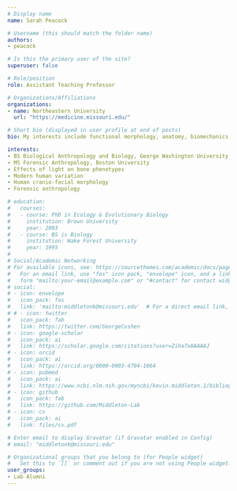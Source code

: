 ```yaml
---
# Display name
name: Sarah Peacock

# Username (this should match the folder name)
authors:
- peacock

# Is this the primary user of the site?
superuser: false

# Role/position
role: Assistant Teaching Professor

# Organizations/Affiliations
organizations:
- name: Northeastern University
  url: "https://medicine.missouri.edu/"

# Short bio (displayed in user profile at end of posts)
bio: My interests include functional morphology, anatomy, biomechanics, Bayesian inference, and statistical teaching.

interests:
- BS Biological Anthropology and Biology, George Washington University
- MS Forensic Anthropology, Boston University
- Effects of light on bone phenotypes
- Modern human variation
- Human cranio-facial morphology
- Forensic anthropology

# education:
#   courses:
#   - course: PhD in Ecology & Evolutionary Biology
#     institution: Brown University
#     year: 2003
#   - course: BS is Biology
#     institution: Wake Forest University
#     year: 1995
# 
# Social/Academic Networking
# For available icons, see: https://sourcethemes.com/academic/docs/page-builder/#icons
#   For an email link, use "fas" icon pack, "envelope" icon, and a link in the
#   form "mailto:your-email@example.com" or "#contact" for contact widget.
# social:
# - icon: envelope
#   icon_pack: fas
#   link: 'mailto:middletonk@missouri.edu'  # For a direct email link, use "mailto:test@example.org".
# # - icon: twitter
#   icon_pack: fab
#   link: https://twitter.com/GeorgeCushen
# - icon: google-scholar
#   icon_pack: ai
#   link: https://scholar.google.com/citations?user=Ziha7x8AAAAJ
# - icon: orcid
#   icon_pack: ai
#   link: https://orcid.org/0000-0003-4704-1064
# - icon: pubmed
#   icon_pack: ai
#   link: https://www.ncbi.nlm.nih.gov/myncbi/kevin.middleton.1/bibliography/public/
# - icon: github
#   icon_pack: fab
#   link: https://github.com/Middleton-Lab
# - icon: cv
#   icon_pack: ai
#   link: files/cv.pdf

# Enter email to display Gravatar (if Gravatar enabled in Config)
# email: "middletonk@missouri.edu"

# Organizational groups that you belong to (for People widget)
#   Set this to `[]` or comment out if you are not using People widget.
user_groups:
- Lab Alumni
---
```


